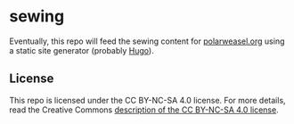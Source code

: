 # sewing

Eventually, this repo will feed the sewing content for [polarweasel.org](https://polarweasel.org/gear/) using a static site generator (probably [Hugo](https://gohugo.io)).

## License

This repo is licensed under the CC BY-NC-SA 4.0 license. For more details, read the Creative Commons [description of the CC BY-NC-SA 4.0 license](https://creativecommons.org/licenses/by-nc-sa/4.0/).
